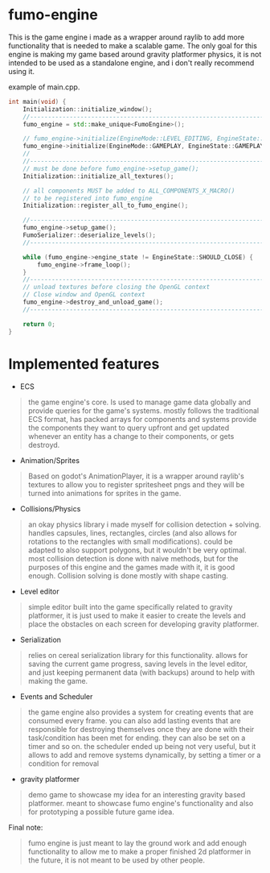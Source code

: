 # fumo-engine
This is the game engine i made as a wrapper around raylib to add more functionality that is needed to make a scalable game.
The only goal for this engine is making my game based around gravity platformer physics, it is not intended to be used as a standalone engine, and i don't really recommend using it.

example of main.cpp.
```cpp
int main(void) {
    Initialization::initialize_window();
    //-------------------------------------------------------------------------
    fumo_engine = std::make_unique<FumoEngine>();

    // fumo_engine->initialize(EngineMode::LEVEL_EDITING, EngineState::EDITING);
    fumo_engine->initialize(EngineMode::GAMEPLAY, EngineState::GAMEPLAY_RUNNING);
    //
    //------------------------------------------------------------------------
    // must be done before fumo_engine->setup_game();
    Initialization::initialize_all_textures();

    // all components MUST be added to ALL_COMPONENTS_X_MACRO()
    // to be registered into fumo_engine
    Initialization::register_all_to_fumo_engine();

    //-------------------------------------------------------------------------
    fumo_engine->setup_game();
    FumoSerializer::deserialize_levels();
    //-------------------------------------------------------------------------

    while (fumo_engine->engine_state != EngineState::SHOULD_CLOSE) {
        fumo_engine->frame_loop();
    }
    //-------------------------------------------------------------------------
    // unload textures before closing the OpenGL context
    // Close window and OpenGL context
    fumo_engine->destroy_and_unload_game();
    //------------------------------------------------------------------------

    return 0;
}
```
# Implemented features

- ECS
> the game engine's core. Is used to manage game data globally and provide queries for the game's systems.
> mostly follows the traditional ECS format, has packed arrays for components and systems provide the components they want to query upfront and get updated whenever an entity has a change to their components, or gets destroyd.
-  Animation/Sprites
> Based on godot's AnimationPlayer, it is a wrapper around raylib's textures to allow you to register spritesheet pngs and they will be turned into animations for sprites in the game.
- Collisions/Physics
> an okay physics library i made myself for collision detection + solving. handles capsules, lines, rectangles, circles (and also allows for rotations to the rectangles with small modifications). could be adapted to also support polygons, but it wouldn't be very optimal. most collision detection is done with naive methods, but for the purposes of this engine and the games made with it, it is good enough.
> Collision solving is done mostly with shape casting.
- Level editor
> simple editor built into the game specifically related to gravity platformer, it is just used to make it easier to create the levels and place the obstacles on each screen for developing gravity platformer.
- Serialization
> relies on cereal serialization library for this functionality. allows for saving the current game progress, saving levels in the level editor, and just keeping permanent data (with backups) around to help with making the game.
- Events and Scheduler
> the game engine also provides a system for creating events that are consumed every frame. you can also add lasting events that are responsible for destroying themselves once they are done with their task/condition has been met for ending. they can also be set on a timer and so on.
> the scheduler ended up being not very useful, but it allows to add and remove systems dynamically, by setting a timer or a condition for removal

- gravity platformer
> demo game to showcase my idea for an interesting gravity based platformer. meant to showcase fumo engine's functionality and also for prototyping a possible future game idea.

Final note:
> fumo engine is just meant to lay the ground work and add enough functionality to allow me to make a proper finished 2d platformer in the future, it is not meant to be used by other people.

